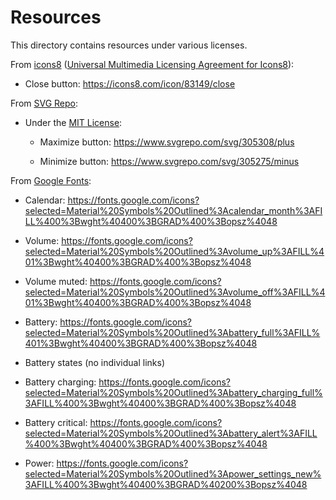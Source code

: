 # Resources

This directory contains resources under various licenses.


From [icons8](https://icons8.com) ([Universal Multimedia Licensing Agreement for Icons8](https://intercom.help/icons8-7fb7577e8170/en/articles/5534926-universal-multimedia-licensing-agreement-for-icons8)):

  - Close button: https://icons8.com/icon/83149/close


From [SVG Repo](https://www.svgrepo.com/):

  - Under the [MIT License](https://spdx.org/licenses/MIT):

    - Maximize button: https://www.svgrepo.com/svg/305308/plus

    - Minimize button: https://www.svgrepo.com/svg/305275/minus

From [Google Fonts](https://fonts.google.com/icons):

  - Calendar: https://fonts.google.com/icons?selected=Material%20Symbols%20Outlined%3Acalendar_month%3AFILL%400%3Bwght%40400%3BGRAD%400%3Bopsz%4048

  - Volume: https://fonts.google.com/icons?selected=Material%20Symbols%20Outlined%3Avolume_up%3AFILL%401%3Bwght%40400%3BGRAD%400%3Bopsz%4048

  - Volume muted: https://fonts.google.com/icons?selected=Material%20Symbols%20Outlined%3Avolume_off%3AFILL%401%3Bwght%40400%3BGRAD%400%3Bopsz%4048

  - Battery: https://fonts.google.com/icons?selected=Material%20Symbols%20Outlined%3Abattery_full%3AFILL%401%3Bwght%40400%3BGRAD%400%3Bopsz%4048

  - Battery states (no individual links)

  - Battery charging: https://fonts.google.com/icons?selected=Material%20Symbols%20Outlined%3Abattery_charging_full%3AFILL%400%3Bwght%40400%3BGRAD%400%3Bopsz%4048

  - Battery critical: https://fonts.google.com/icons?selected=Material%20Symbols%20Outlined%3Abattery_alert%3AFILL%400%3Bwght%40400%3BGRAD%400%3Bopsz%4048

  - Power: https://fonts.google.com/icons?selected=Material%20Symbols%20Outlined%3Apower_settings_new%3AFILL%400%3Bwght%40400%3BGRAD%40200%3Bopsz%4048
